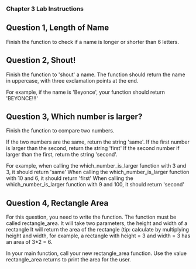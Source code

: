 ### Chapter 3 Lab Instructions

## Question 1, Length of Name

Finish the function to check if a name is longer or shorter than 6 letters. 


## Question 2, Shout!

Finish the function to 'shout' a name. The function should return 
 the name in uppercase, with three exclamation points at the end. 
 
For example, if the name is 'Beyonce', your function should return 'BEYONCE!!!'


## Question 3, Which number is larger?

Finish the function to compare two numbers.

If the two numbers are the same, return the string 'same'.
If the first number is larger than the second, return the string 'first'
If the second number if larger than the first, return the string 'second'.

For example, when calling the which_number_is_larger function with 3 and 3, it should return 'same'
When calling the which_number_is_larger function with 10 and 6, it should return 'first'
When calling the which_number_is_larger function with 9 and 100, it should return 'second'


## Question 4, Rectangle Area 

For this question, you need to write the function. 
The function must be called rectangle_area.
It will take two parameters, the height and width of a rectangle
It will return the area of the rectangle (tip: calculate by multiplying height and width, for example, a rectangle with height = 3 and width = 3 has an area of 3*2 = 6.

In your main function, call your new rectangle_area function. Use the value rectangle_area returns to print the area for the user. 